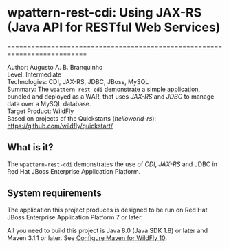 # wpattern-rest-cdi: Using JAX-RS (Java API for RESTful Web Services)
==========================================================================

Author: Augusto A. B. Branquinho  
Level: Intermediate  
Technologies: CDI, JAX-RS, JDBC, JBoss, MySQL  
Summary: The `wpattern-rest-cdi` demonstrate a simple application, bundled and deployed as a WAR, that uses *JAX-RS* and *JDBC* to manage data over a MySQL database.  
Target Product: WildFly  
Based on projects of the Quickstarts (*helloworld-rs*): <https://github.com/wildfly/quickstart/>  

What is it?
-----------

The `wpattern-rest-cdi` demonstrates the use of *CDI*, *JAX-RS* and JDBC in Red Hat JBoss Enterprise Application Platform.


System requirements
-------------------

The application this project produces is designed to be run on Red Hat JBoss Enterprise Application Platform 7 or later. 

All you need to build this project is Java 8.0 (Java SDK 1.8) or later and Maven 3.1.1 or later. See [Configure Maven for WildFly 10](https://github.com/jboss-developer/jboss-developer-shared-resources/blob/master/guides/CONFIGURE_MAVEN_JBOSS_EAP7.md#configure-maven-to-build-and-deploy-the-quickstarts).

